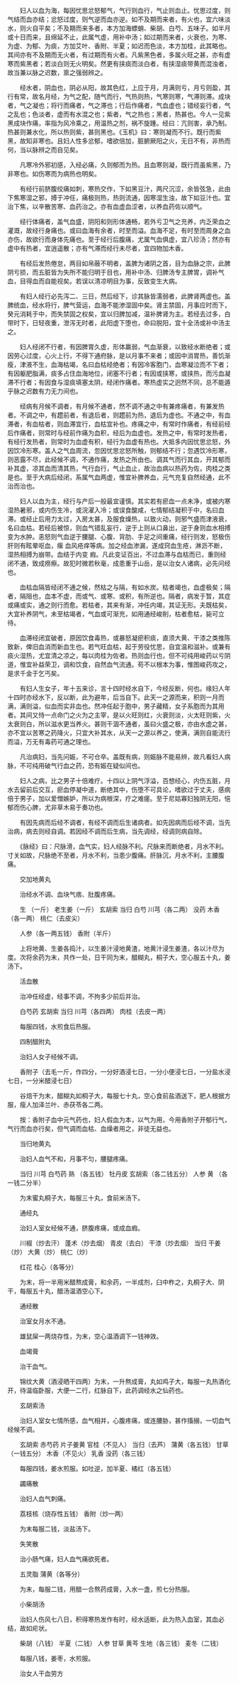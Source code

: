 <!-- { "loadSidebar": true } -->
　　妇人以血为海，每因忧思忿怒郁气，气行则血行，气止则血止。忧思过度，则气结而血亦结；忿怒过度，则气逆而血亦逆。如不及期而来者，有火也，宜六味淡水，则火自平矣；不及期而来多者，本方加海螵蛸、柴胡、白芍、五味子。如半月或十日而来，且绵延不止，此属气虚，用补中汤；如过期而来者，火衰也，为寒、为虚、为郁、为痰，方加艾叶、香附、半夏；如迟而色淡，本方加桂，此其略也。其间亦有不及期而无火者，有过期而有火者。凡紫黑色者，多属火旺之甚，亦有虚寒而紫黑者；若淡白则无火明矣。然更有挟痰而淡白者，有挟湿痰带黄而混浊者，故当兼以脉之迟数，禀之强弱辨之。

　　经水者，阴血也，阴必从阳，故其色红，上应于月，月满则亏，月亏则盈，其行有常，故名月经，为气之配，随气而行，气热则热，气寒则寒，气滞则滞。成块者，气之凝也；将行而痛者，气之滞也；行后作痛者，气血虚也；错经妄行者，气之乱也；色淡者，虚而有水混之也；紫者，气之热也；黑者，热甚也。今人一见紫黑成块作痛，率指为风冷乘之，用温热之剂，祸不旋踵。经曰：亢则害，承乃制。热甚则兼水化，所以热则紫，甚则黑也。《玉机》曰：寒则凝而不行。既行而紫黑，故知非寒也。且妇人性多忿郁，嗜欲倍加，脏腑厥阳之火，无日不有，非热而何，当以脉辨之而自见矣。

　　凡寒冷外邪初感，入经必痛，久则郁而为热。且血寒则凝，既行而虽紫黑，乃非寒也。如伤寒而为病热也明矣。

　　有经行前脐腹绞痛如刺，寒热交作，下如黑豆汁，两尺沉涩，余皆弦急，此由下焦寒湿之邪，搏于冲任，痛极则热，热则流通，因寒湿生浊，故下如豆汁也。宜治下焦，以辛散苦寒、血药治之。亦有血虚血涩者，以养血药佐以顺气。

　　经行体痛者，盖气血盛，阴阳和则形体通畅，若外亏卫气之充养，内乏荣血之灌溉，故经行身痛也。或曰血海有余者，时至而溢。血海不足，有时至而周身之血亦伤，故欲行而身体先痛也。至于经行后腹痛，尤属气血俱虚，宜八珍汤；然亦有虚中有热者，宜逍遥散；亦有气滞而经行未尽者，宜四物加木香。

　　有经后发热倦怠，两目如帛蔽不明者，盖脾为诸阴之首，目为血脉之宗，此脾阴亏损，而五脏皆为失所不能归明于目也，用补中汤、归脾汤专主脾胃，调补气血，目得血而自能视矣。若误以清凉明目为事，反致变生大病。

　　有妇人经行必先泻二、三日，然后经下，诊其脉皆濡弱者，此脾肾两虚也。盖脾统血，经水将行，脾气营运，血海不能渗湿固中矣。肾主禁固，月事应时而下，癸元消耗于中，而失禁固之权矣，宜以归脾加减，温补脾肾为主。若经去过多，白带时下，日轻夜重，泄泻无时者，此阳虚下堕也，命曰脱阳，宜十全汤或补中汤主之。

　　妇人经闭不行者，有因脾胃久虚，形体羸弱，气血渐衰，以致经水断绝者；或因劳心过度，心火上行，不得下通府脉，是以月事不来者；或因中消胃热，善饥渐瘦，津液不生，血海枯竭，名曰血枯经绝者；有因冷客胞门，血寒凝泣而不下者；有因躯肥脂满，痰多占住血海地位，闭塞不行者；有因或挟寒，或挟热，而污血凝滞不行者；有因食与湿痰填塞太阴，经闭作痛者。寒热虚实之迥然不同，总不能遁乎脉之迟数有力无力间也。

　　经病有月候不调者，有月候不通者，然不调不通之中有兼疼痛者，有兼发热者。不调之中，有趱前者，有退后者，则趱前为热，退后为虚也。不通之中，有血滞者，有血枯者，则血滞宜行，血枯宜补也。疼痛之中，有常时作痛者，有经前经后作痛者，则常时与经前作痛为血积，经后为血虚也。发热之中，有常时发热者，有经行发热者，则常时为血虚有积，经行为血虚有热也。大抵多内因忧思忿怒，外因饮冷形寒。盖人之气血周流，忽因忧思忿怒所触，则郁结不行；忽遇饮冷形寒，则恶露不尽，此经候不调，不通作痛，发热之所由也。调其气而行其血，开其郁而补其虚，凉其血而清其热，气行血行，气止血止，故治血病以热药为佐，肉桂之类是也。至于大病后经闭，系属气血两虚，惟宜补脾养血，元气充复自然经通，此不治而治也。

　　妇人以血为主，经行与产后一般最宜谨慎。其实若有瘀血一点未净，或被内寒湿热暑邪，或内伤生冷，或浣濯入冷；或误食酸咸，七情郁结凝积于中，名曰血滞。或经止后用力太过，入房太甚，及服食燥热，以致火动，则邪气盛而津液衰，名曰血枯。若经后被惊，则血气错乱妄行，逆于上则从口鼻出，逆于身则血水相搏变为水肿。恚怒则气血逆于腰腿、心腹、背肋、手足之间重痛，经行则发，怒极伤肝则有眩晕呕血，瘰 血风疮痒等病。加之经血渗漏，遂成窍血生疮，淋沥不断，湿热相搏为崩带。血结于内变 瘕。凡此变证百出，不过血滞与血枯而已，重则经闭不通，致成痨瘵。故犯时微若秋毫，成患重于山岳，是以治女人诸病，必先问经也。

　　血枯血隔皆经闭不通之候，然枯之与隔，有如水炭。枯者竭也，血虚极矣；隔者，隔阻也，血本不虚，而或气、或寒、或积，有所逆也。隔者，病发于暂，其症或痛或实，通之则行而愈。若枯者，其来有渐，冲任内竭，其证无形。夫既枯矣，大宜补养阴气，未至枯竭者，气血或可渐充，如用通经峻削，枯者愈枯，毙可立待。

　　血滞经闭宜破者，原因饮食毒热，或暴怒凝瘀积痰，直须大黄、干漆之类推陈致新，俾旧血消而新血生也。若气旺血枯，起于劳役忧思，自宜温和滋补。或兼有痰火湿热，尤宜清之凉之，每以肉桂为佐者。热则血行也，但不可纯用峻药以亏阴道，惟宜补益荣卫，调和饮食，自然血气流通。苟不以根本为事，惟图峻药攻之，是求千金于乞丐矣。

　　有妇人生女子，年十五来诊，言十四时经水自下，今经反断，何也。缘妇人年十四时亦经水下，反以断，此为避年，后当自下。此天一之源而来，积则一月而满，满则溢，似血而实非血也。然冲任起于胞中，男子藏精，女子系胞而为其用者。其间又恃一点命门之火为之主宰，是以火旺则红，火衰则淡，火太旺则紫，火太衰则白，所以滋水更当养火。甚则干涸不通者，虽曰火盛之极，亦由水虚之甚，亦不宜以苦寒之药降火，只宜大补其水，从天一之源以养之，使满，满则自能流行而溢，万无有毒药可通之理也。

　　凡治病妇，当先问娠，不可仓卒。盖既有病，则娠脉不能易辨，故凡看妇人病脉，不可纯用破气行血之药，恐有娠在疑似间也。

　　妇人之病，比之男子十倍难疗。十四以上阴气浮溢，百想经心，内伤五脏，月水去留前后交互，瘀血停凝中道，断绝其中，伤堕不可具论，嗜欲过于丈夫，感病倍于男子，加以爱憎嫉妒，所以为病根深，疗之难瘥。至于尼姑寡妇独阴无阳，悒郁而伤心脾，尤非草木易于奏功也。

　　有因先病而后经不调者，有经不调而后生诸病者。如先因病而后经不调，当先治病，病去则经自调。若因经不调而后生病，当先调经，经调则病自除。

　　《脉经》曰：尺脉滑，血气实，妇人经脉不利。尺脉来而断绝者，月水不利。寸关如故，尺脉绝不至者，月水不利，当患少腹痛。肝脉沉，月水不利，主腰腹痛。

　　交加地黄丸

　　治经水不调、血块气痞、肚腹疼痛。

　　生 （一斤） 老生姜（一斤） 玄胡索 当归 白芍 川芎（各二两） 没药 木香（各一两） 桃仁（去皮尖）

　　人参（各一两五钱） 香附（半斤）

　　上将地黄、生姜各捣汁，以生姜汁浸地黄渣，地黄汁浸生姜渣，各以汁尽为度。次将余药为末，共作一处，日干同为末，醋糊丸，桐子大，空心服五十丸，姜汤下。

　　活血散

　　治冲任经虚，经事不调，不拘多少前后并治。

　　白芍药 玄胡索 当归 川芎（各四两） 肉桂（去皮一两）

　　每服四钱，水煎食后热服。

　　四制醋附丸

　　治妇人女子经候不调。

　　香附子（去毛一斤，作四分，一分好酒浸七日，一分小便浸七日，一分盐水浸七日，一分米醋浸七日）

　　谷焙干为末，醋糊丸如桐子大，每服七十丸，空心食前盐酒送下，肥人根据方服，瘦人加泽兰叶、赤茯苓各二两。

　　按：香附子血中元气药也，妇人假血为本，以气为用，今用香附子开郁行气，气行而血亦行矣，但气调而血枯、血燥者用之，非徒无益也。

　　当归地黄丸

　　治妇人血气不和，月事不匀，腰腿疼痛。

　　当归 川芎 白芍药 熟 （各五钱） 牡丹皮 玄胡索（各二钱五分） 人参 黄 （各一钱二分半）

　　为末蜜丸桐子大，每服三十丸，食前米汤下。

　　通经丸

　　治妇人室女经候不通，脐腹疼痛，或成血瘕。

　　川椒（炒去汗） 蓬术（炒去烟） 青皮（去白） 干漆（炒去烟） 当归 干姜（炒） 大黄（炒） 桃仁（炒）

　　红花 桂心（各等分）

　　为末，将一半用米醋熬成膏，和余药，一半成剂，臼中柞之，丸桐子大、阴干，每服五十丸，醋汤温酒空心下。

　　通经散

　　治室女月水不通。

　　雄鼠屎一两烧存性，为末，空心温酒调下一钱神效。

　　血竭膏

　　治干血气。

　　锦纹大黄（酒浸晒干四两）为末，一升熬成膏，丸如鸡子大，每服一丸热酒化开，待温临卧服，大便一二行，红脉自下，此药调经水之仙药也。

　　玄胡索汤

　　治妇人室女七情所感，血气相并，心腹疼痛，或连腰胁，甚作搐搦，一切血气经候不调。

　　玄胡索 赤芍药 片子姜黄 官桂（不见人） 当归（去芦） 蒲黄（各五钱） 甘草（一钱五分） 木香（不见火） 乳香 没药（各三钱）

　　每服四钱，姜水煎服。如吐逆，加半夏、橘红（各五钱）

　　蠲痛散

　　治妇人血气刺痛。

　　荔枝核（烧存性五钱） 香附（炒一两）

　　为末每服二钱，淡盐汤下。

　　失笑散

　　治小肠气痛，妇人血气痛欲死者。

　　五灵脂 蒲黄（各等分）

　　为末，每服二钱，用醋一合熬药成膏，入水一盏，煎七分热服。

　　小柴胡汤

　　治妇人伤风七八日，积得寒热发作有时，经水适断，此为热入血室，其血必结，故如疟状。

　　柴胡（八钱） 半夏（二钱） 人参 甘草 黄芩 生地（各三钱） 麦冬（二钱）

　　每服八钱，姜枣，水煎服。

　　治女人干血劳方

